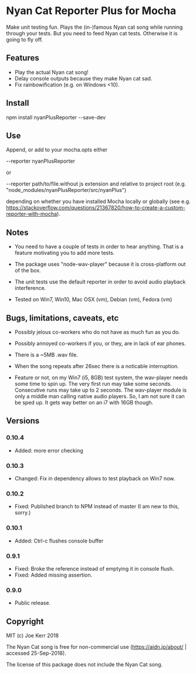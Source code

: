 # Nyan Cat Reporter Plus for Mocha

Make unit testing fun. Plays the (in-)famous Nyan cat song while running through your tests. But you need to feed Nyan cat tests. Otherwise it is going to fly off.


## Features

- Play the actual Nyan cat song!
- Delay console outputs because they make Nyan cat sad.
- Fix rainbowification (e.g. on Windows <10).


## Install

npm install nyanPlusReporter --save-dev


## Use

Append, or add to your mocha.opts either

--reporter nyanPlusReporter

or

--reporter path/to/file.without js extension and relative to project root (e.g. "node_modules/nyanPlusReporter/src/nyanPlus")

depending on whether you have installed Mocha locally or globally (see e.g. https://stackoverflow.com/questions/21367820/how-to-create-a-custom-reporter-with-mocha).


## Notes

- You need to have a couple of tests in order to hear anything. That is a feature motivating you to add more tests.

- The package uses "node-wav-player" because it is cross-platform out of the box.

- The unit tests use the default reporter in order to avoid audio playback interference.

- Tested on Win7, Win10, Mac OSX (vm), Debian (vm), Fedora (vm)


## Bugs, limitations, caveats, etc

- Possibly jelous co-workers who do not have as much fun as you do.

- Possibly annoyed co-workers if you, or they, are in lack of ear phones.

- There is a ~5MB .wav file.

- When the song repeats after 26sec there is a noticable interruption. 

- Feature or not, on my Win7 (i5, 8GB) test system, the wav-player needs some time to spin up. The very first run may take some seconds. Consecutive runs may take up to 2 seconds. The wav-player module is only a middle man calling native audio players. So, I am not sure it can be sped up. It gets way better on an i7 with 16GB though.


## Versions

### 0.10.4
- Added: more error checking

### 0.10.3
- Changed: Fix in dependency allows to test playback on Win7 now.

### 0.10.2
- Fixed: Published branch to NPM instead of master (I am new to this, sorry.)

### 0.10.1
- Added: Ctrl-c flushes console buffer

### 0.9.1 
- Fixed: Broke the reference instead of emptying it in console flush. 
- Fixed: Added missing assertion.

### 0.9.0 
- Public release.


## Copyright

MIT (c) Joe Kerr 2018

The Nyan Cat song is free for non-commercial use (https://aidn.jp/about/ | accessed 25-Sep-2018).

The license of this package does not include the Nyan Cat song.
